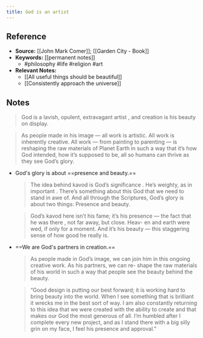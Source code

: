 ```yaml
---
title: God is an artist
---
```

## Reference
- **Source:** [[John Mark Comer]]; [[Garden City - Book]]
- **Keywords:** [[permanent notes]]
	- #philosophy #life #religion #art
- **Relevant Notes:**
	- [[All useful things should be beautiful]]
	- [[Consistently approach the universe]]
## Notes
   > God is a lavish, opulent,   extravagant   artist ,   and   creation   is   his   beauty   on   display.


   > As people made in his image — all work is artistic. All work is inherently creative. All work — from painting to parenting — is reshaping the raw materials of Planet Earth in such a way that it’s how God intended, how it’s supposed to be, all so humans can thrive as they see God’s glory.

- God's glory is about ==presence and beauty.==
  >  The   idea   behind   kavod   is   God’s   significance .   He’s   weighty,   as   in   important .   There’s   something   about   this God that we need to stand in awe of. And all through the Scriptures, God’s glory is about two things: Presence and beauty.
   
   > God’s   kavod   here   isn’t   his   fame;   it’s   his   presence   —   the   fact   that   he   was   there ,   not   far   away,   but   close.   Heav- en and earth were wed, if only for a moment. And it’s his beauty — this staggering sense of how good he really is.

- ==We are God's partners in creation.==
   >  As   people   made   in   God’s   image,   we   can   join   him   in   this   ongoing   creative   work.   As   his   partners,   we   can   re- shape   the   raw   materials   of   his   world   in   such   a   way   that   people   see   the   beauty   behind   the   beauty. 


    >  “Good design is putting our best forward; it is working hard to bring beauty into the world. When I see something that is brilliant it wrecks me in the best sort of way. I am also constantly returning to this idea that we were created with the ability to create and that makes our God the most generous of all. I’m humbled after I complete every new project, and as I stand there with a big silly grin on my face, I feel his presence and approval.”